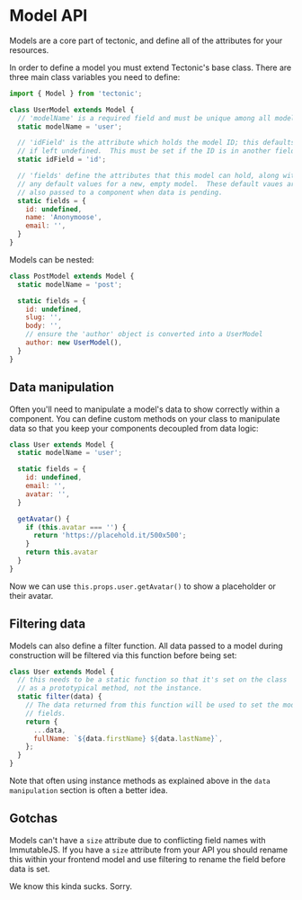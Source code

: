# Model API

Models are a core part of tectonic, and define all of the attributes for your
resources.

In order to define a model you must extend Tectonic's base class. There are
three main class variables you need to define:

```js
import { Model } from 'tectonic';

class UserModel extends Model {
  // 'modelName' is a required field and must be unique among all models
  static modelName = 'user';

  // 'idField' is the attribute which holds the model ID; this defaults to 'id'
  // if left undefined.  This must be set if the ID is in another field.
  static idField = 'id';

  // 'fields' define the attributes that this model can hold, along with
  // any default values for a new, empty model.  These default vaues are
  // also passed to a component when data is pending.
  static fields = {
    id: undefined,
    name: 'Anonymoose',
    email: '',
  }
}
```

Models can be nested:

```js
class PostModel extends Model {
  static modelName = 'post';

  static fields = {
    id: undefined,
    slug: '',
    body: '',
    // ensure the 'author' object is converted into a UserModel
    author: new UserModel(),
  }
}
```


## Data manipulation

Often you'll need to manipulate a model's data to show correctly within a
component.  You can define custom methods on your class to manipulate data
so that you keep your components decoupled from data logic:

```js
class User extends Model {
  static modelName = 'user';

  static fields = {
    id: undefined,
    email: '',
    avatar: '',
  }

  getAvatar() {
    if (this.avatar === '') {
      return 'https://placehold.it/500x500';
    }
    return this.avatar
  }
}
```

Now we can use `this.props.user.getAvatar()` to show a placeholder or their
avatar.


## Filtering data

Models can also define a filter function.  All data passed to a model during
construction will be filtered via this function before being set:

```js
class User extends Model {
  // this needs to be a static function so that it's set on the class
  // as a prototypical method, not the instance.
  static filter(data) {
    // The data returned from this function will be used to set the model's
    // fields.
    return {
      ...data,
      fullName: `${data.firstName} ${data.lastName}`,
    };
  }
}
```

Note that often using instance methods as explained above in the `data
manipulation` section is often a better idea.

## Gotchas

Models can't have a `size` attribute due to conflicting field names with
ImmutableJS.  If you have a `size` attribute from your API you should rename
this within your frontend model and use filtering to rename the field before
data is set.

We know this kinda sucks. Sorry.
